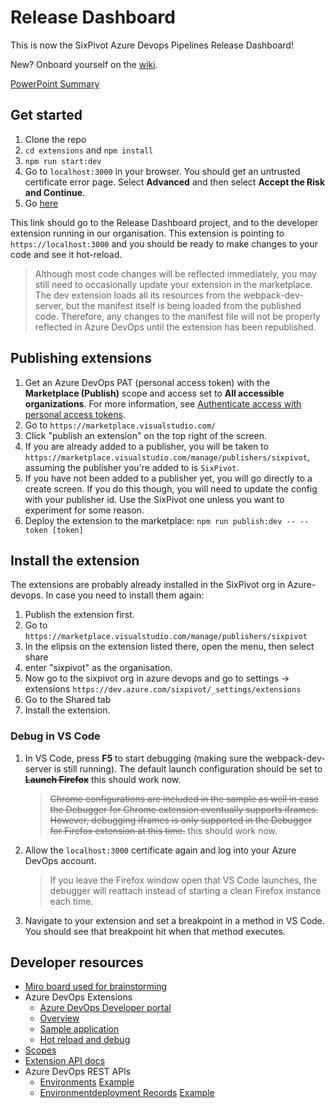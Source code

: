 # Release Dashboard

This is now the SixPivot Azure Devops Pipelines Release Dashboard!

New? Onboard yourself on the [wiki](https://dev.azure.com/sixpivot/ReleaseDashboard/_wiki/wikis/ReleaseDashboard.wiki/272/Release-Dashboard-Onboarding).

[PowerPoint Summary](https://sixpivot.sharepoint.com/:p:/s/Hackathon2022/EedyW2XmyDFNhTzg3wUubGgBb61nw-DWuuhCcLQNpZ2ciw?e=JZAuec)

## Get started

1. Clone the repo
1. `cd extensions` and `npm install`
1. `npm run start:dev`
1. Go to `localhost:3000` in your browser. You should get an untrusted certificate error page. Select **Advanced** and then select **Accept the Risk and Continue**.
1. Go [here](https://dev.azure.com/sixpivot/ReleaseDashboard/_apps/hub/SixPivot.sixpivot-release-dashboard-dev.deployment-dashboard)

This link should go to the Release Dashboard project, and to the developer extension running in our organisation. This extension is pointing to `https://localhost:3000` and you should be ready to make changes to your code and see it hot-reload.
> Although most code changes will be reflected immediately, you may still need to occasionally update your extension in the marketplace. The dev extension loads all its resources from the webpack-dev-server, but the manifest itself is being loaded from the published code. Therefore, any changes to the manifest file will not be properly reflected in Azure DevOps until the extension has been republished.
## Publishing extensions

1. Get an Azure DevOps PAT (personal access token) with the **Marketplace (Publish)** scope and access set to **All accessible organizations**. For more information, see [Authenticate access with personal access tokens](https://docs.microsoft.com/en-us/azure/devops/organizations/accounts/use-personal-access-tokens-to-authenticate).
1. Go to `https://marketplace.visualstudio.com/`
1. Click "publish an extension" on the top right of the screen.
1. If you are already added to a publisher, you will be taken to `https://marketplace.visualstudio.com/manage/publishers/sixpivot`, assuming the publisher you're added to is `SixPivot`.
1. If you have not been added to a publisher yet, you will go directly to a create screen. If you do this though, you will need to update the config with your publisher id. Use the SixPivot one unless you want to experiment for some reason.
1. Deploy the extension to the marketplace: `npm run publish:dev -- --token [token]`

## Install the extension

The extensions are probably already installed in the SixPivot org in Azure-devops. In case you need to install them again:

1. Publish the extension first.
1. Go to `https://marketplace.visualstudio.com/manage/publishers/sixpivot`
1. In the elipsis on the extension listed there, open the menu, then select share
1. enter "sixpivot" as the organisation.
1. Now go to the sixpivot org in azure devops and go to settings -> extensions `https://dev.azure.com/sixpivot/_settings/extensions`
1. Go to the Shared tab
1. Install the extension. 

### Debug in VS Code

1. In VS Code, press **F5** to start debugging (making sure the webpack-dev-server is still running). The default launch configuration should be set to ~~**Launch Firefox**~~ this should work now.

   > ~~Chrome configurations are included in the sample as well in case the Debugger for Chrome extension eventually supports iframes. However, debugging iframes is only supported in the Debugger for Firefox extension at this time.~~ this should work now. 

1. Allow the `localhost:3000` certificate again and log into your Azure DevOps account.

   > If you leave the Firefox window open that VS Code launches, the debugger will reattach instead of starting a clean Firefox instance each time.

1. Navigate to your extension and set a breakpoint in a method in VS Code. You should see that breakpoint hit when that method executes.

## Developer resources

- [Miro board used for brainstorming](https://miro.com/app/board/uXjVP7LsQgA=/)
- Azure DevOps Extensions
  - [Azure DevOps Developer portal](https://developer.microsoft.com/en-gb/azure-devops/)
  - [Overview](https://learn.microsoft.com/azure/devops/extend/overview?toc=%2Fazure%2Fdevops%2Fmarketplace-extensibility%2Ftoc.json&view=azure-devops&WT.mc_id=DOP-MVP-5001655)
  - [Sample application](https://github.com/microsoft/azure-devops-extension-sample)
  - [Hot reload and debug](https://github.com/microsoft/azure-devops-extension-hot-reload-and-debug)
- [Scopes](https://github.com/MicrosoftDocs/azure-devops-docs/blob/main/docs/integrate/includes/scopes.md)
- [Extension API docs](https://learn.microsoft.com/en-us/javascript/api/azure-devops-extension-api/?WT.mc_id=DOP-MVP-5001655)
- Azure DevOps REST APIs
  - [Environments](https://learn.microsoft.com/rest/api/azure/devops/distributedtask/environments/list?view=azure-devops-rest-6.0&WT.mc_id=DOP-MVP-5001655) [Example](https://dev.azure.com/sixpivot/ReleaseDashboard/_apis/distributedtask/environments/5?api-version=6.0-preview.1)
  - [Environmentdeployment Records](https://learn.microsoft.com/en-us/rest/api/azure/devops/distributedtask/environmentdeployment-records?view=azure-devops-rest-6.0&WT.mc_id=DOP-MVP-5001655) [Example](https://dev.azure.com/sixpivot/ReleaseDashboard/_apis/distributedtask/environments/5/environmentdeploymentrecords?api-version=6.0-preview.1&top=1)
